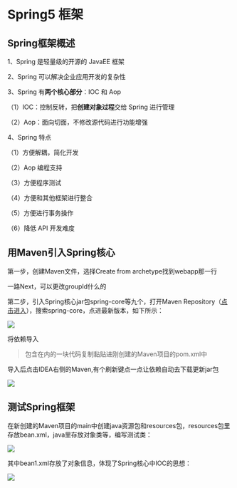 # Spring5 框架

## Spring框架概述

1、Spring 是轻量级的开源的 JavaEE 框架

2、Spring 可以解决企业应用开发的复杂性

3、Spring 有**两个核心部分**：IOC 和 Aop

（1）IOC：控制反转，把**创建对象过程**交给 Spring 进行管理

（2）Aop：面向切面，不修改源代码进行功能增强

4、Spring 特点

（1）方便解耦，简化开发

（2）Aop 编程支持

（3）方便程序测试

（4）方便和其他框架进行整合

（5）方便进行事务操作

（6）降低 API 开发难度

## 用Maven引入Spring核心

第一步，创建Maven文件，选择Create from archetype找到webapp那一行

一路Next，可以更改groupId什么的

第二步，引入Spring核心jar包spring-core等九个，打开Maven Repository（[点击进入](https://mvnrepository.com/)），搜索spring-core，点进最新版本，如下所示：

![](D:\Image\Spring\Maven查找Spring-core.png)

将依赖导入

> <dependency></dependency>包含在内的一块代码复制黏贴进刚创建的Maven项目的pom.xml中

导入后点击IDEA右侧的Maven,有个刷新键点一点让依赖自动去下载更新jar包

![](D:\Image\Spring\Maven导入Spring依赖后.png)

## 测试Spring框架

在新创建的Maven项目的main中创建java资源包和resources包，resources包里存放bean.xml，java里存放对象类等，编写测试类：

![](D:\Image\Spring\Spring测试.PNG)

其中bean1.xml存放了对象信息，体现了Spring核心中IOC的思想：

![](D:\Image\Spring\IOC思想.PNG)


